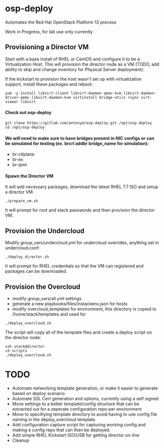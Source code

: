 # osp-deploy

Automates the Red Hat OpenStack Platform 13 process

Work in Progress, for lab use only currently

## Provisioning a Director VM

Start with a base install of RHEL or CentOS and configure it to be a Virtualization Host.  This will provision the director node as a VM (TODO, add ability to skip and change inventory for Physical Server deployment):

If the kickstart to provision the host wasn't set up with virtualization support, install these packages and reboot:

```
yum -y install libvirt-client libvirt-daemon qemu-kvm libvirt-daemon-driver-qemu libvirt-daemon-kvm virtinstall bridge-utils rsync virt-viewer libvirt
```

#### Check out osp-deploy 

```
git clone https://gitlab.com/antonym/osp-deploy.git /opt/osp-deploy
cd /opt/osp-deploy
```

#### We will need to make sure to have bridges present in NIC configs or can be simulated for testing (ex. brcrl addbr bridge_name for simulation):

* br-ctlplane
* br-ex 
* br-ipmi

#### Spawn the Director VM
It will add necessary packages, download the latest RHEL 7.7 ISO and setup a director VM:

```
./prepare_vm.sh
```

It will prompt for root and stack passwords and then provision the director VM.

## Provision the Undercloud

Modify group_vars/undercloud.yml for undercloud overrides, anything set in undercloud.conf:

```
./deploy_director.sh
```
It will prompt for RHEL credentials so that the VM can registered and packages can be downloaded.

## Provision the Overcloud

* modify group_vars/all.yml settings
* generate a new playbooks/files/instackenv.json for hosts 
* modify overcloud_templates for environment, this directory is copied to /home/stack/templates and used for 

```
./deploy_overcloud.sh
```

The script will copy all of the template files and create a deploy script on the director node:

```
ssh stack@director
cd scripts
./deploy_overcloud.sh
```

# TODO

* Automate networking template generation, or make it easier to generate based on deploy scenario
* Automate SSL Cert generation and options, currently using a self signed
* Move settings to a better template/config structure that can be extracted out for a seperate configuration repo per environment
* Move to specifiying template directory to avoid having to use config file naming in the deploy_overcloud template.
* Add configuration capture script for capturing working config and making a config repo that can then be deployed.
* Add simple RHEL Kickstart ISO/USB for getting director on-line
* Cleanup
